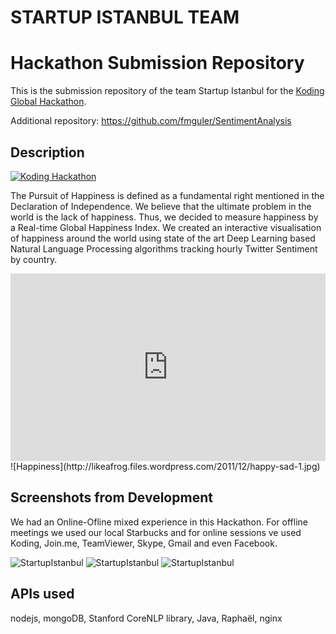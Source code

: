 STARTUP ISTANBUL TEAM
==========================
# Hackathon Submission Repository

This is the submission repository of the team Startup Istanbul for the [Koding Global Hackathon](https://koding.com/Hackathon).

Additional repository: https://github.com/fmguler/SentimentAnalysis

## Description

[![Koding Hackathon](https://github.com/koding/hackathon.submit/raw/master/images/badge.png?raw=true "Koding Hackathon")](https://koding.com/Hackathon)


The Pursuit of Happiness is defined as a fundamental right mentioned in the Declaration of Independence. We believe that the ultimate problem in the world is the lack of happiness. Thus, we decided to measure happiness by a Real-time Global Happiness Index. We created an interactive visualisation of happiness around the world using state of the art Deep Learning based Natural Language Processing algorithms tracking hourly Twitter Sentiment by country.
<iframe width="100%" height="300" scrolling="no" frameborder="no" src="https://w.soundcloud.com/player/?url=https%3A//api.soundcloud.com/tracks/149111510&amp;auto_play=true&amp;hide_related=false&amp;show_comments=true&amp;show_user=true&amp;show_reposts=false&amp;visual=true"></iframe>
![Happiness](http://likeafrog.files.wordpress.com/2011/12/happy-sad-1.jpg)

## Screenshots from Development
We had an Online-Ofline mixed experience in this Hackathon. For offline meetings we used our local Starbucks and for online sessions ve used Koding, Join.me, TeamViewer, Skype, Gmail and even Facebook.


![StartupIstanbul](http://i.imgur.com/smkKwQS.png)
![StartupIstanbul](http://i.imgur.com/IYKcN8N.png)
![StartupIstanbul](http://i.imgur.com/nSSW5Ni.png)

## APIs used

nodejs, mongoDB, Stanford CoreNLP library, Java, Raphaël, nginx
